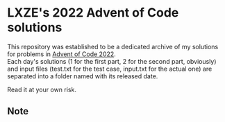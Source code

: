 # LXZE's 2022 Advent of Code solutions

This repository was established to be a dedicated archive of my solutions for problems in [Advent of Code 2022](https://adventofcode.com/2022).  
Each day's solutions (1 for the first part, 2 for the second part, obviously) and input files (test.txt for the test case, input.txt for the actual one) are separated into a folder named with its released date.  

Read it at your own risk.  

## Note 
